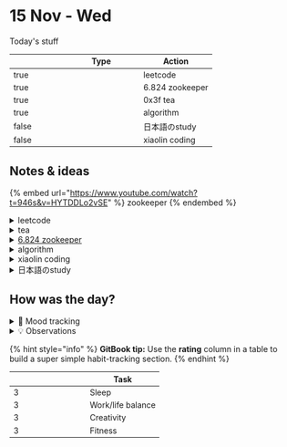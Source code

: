 # 15 Nov - Wed

Today's stuff

<table data-header-hidden><thead><tr><th width="80" data-type="checkbox"></th><th width="120" data-type="select" data-multiple>Type</th><th>Action</th></tr></thead><tbody><tr><td>true</td><td></td><td>leetcode</td></tr><tr><td>true</td><td></td><td>6.824 zookeeper</td></tr><tr><td>true</td><td></td><td>0x3f tea</td></tr><tr><td>true</td><td></td><td>algorithm</td></tr><tr><td>false</td><td></td><td>日本語のstudy</td></tr><tr><td>false</td><td></td><td>xiaolin coding</td></tr></tbody></table>

## Notes & ideas

{% embed url="https://www.youtube.com/watch?t=946s&v=HYTDDLo2vSE" %}
zookeeper
{% endembed %}

<details>

<summary>leetcode</summary>

1\. (打卡 1) [407 \[接雨水 II\]](https://leetcode.cn/problems/trapping-rain-water-ii/description/) 🤩

😢希望这次能真的搞懂接雨水

<mark style="color:blue;">**题目描述：**</mark>

<img src="../../../.gitbook/assets/image (2).png" alt="" data-size="original">

<mark style="color:purple;">题解：</mark>

首先最外围是无法接水的 能接到水的方块是自身的高度比其上下左右四个相邻的方块接水后的高度都要低的

![](<../../../.gitbook/assets/image (3).png>)

根据木桶原理，接到的雨水的高度由这个容器周围最短的木板来确定的。我们可以知道容器内水的高度取决于最外层高度最低的方块

![](<../../../.gitbook/assets/image (2) (1).png>)

我们假设已经知道最外层的方块接水后的高度的最小值，则此时我们根据木桶原理，肯定可以确定最小高度方块的相邻方块的接水高度。我们同时更新最外层的方块标记，我们在新的最外层的方块再次找到接水后的高度的最小值，同时确定与其相邻的方块的接水高度

![](<../../../.gitbook/assets/image (4).png>)

然后再次更新最外层，依次迭代直到求出所有的方块的接水高度，即可知道矩阵中的接水容量。

复杂度分析

时间复杂度：O(MNlog⁡(MN))，其中 M 是矩阵的行数，N 是矩阵的列数。我们需要将矩阵中的每个元素都进行遍历，同时将每个元素都需要插入到优先队列中，总共需要向队列中插入 MN 个元素，因此队列中最多有 MN 个元素，每次堆进行调整的时间复杂度为 O(log⁡(MN))，因此总的时间复杂度为 O(MNlog⁡(MN))。

空间复杂度：O(MN)，其中 M 是矩阵的行数，N 是矩阵的列数。我们需要创建额外的空间对元素进行标记，优先队列中最多存储 O(MN) 个元素，因此空间复杂度为 O(MN)。

代码以后碰到了自己再写一遍补上来（）\
2\. (打卡 2) [882 \[细分图中的可到达节点\]](https://leetcode.cn/problems/reachable-nodes-in-subdivided-graph/description/) 🤩

题目描述：

![](<../../../.gitbook/assets/image (5).png>)

题解：

直接抄灵神的了hhh 一些dij还是不太会 明明都知道原理 但是就是写不出来 可能还是码量少了

![](<../../../.gitbook/assets/image (6).png>)



<mark style="color:blue;">代码：</mark>

{% code overflow="wrap" %}
```
class Solution {
    // Dijkstra 算法模板
    // 返回从 start 到每个点的最短路
    vector<int> dijkstra(vector<vector<pair<int, int>>> &g, int start) {
        vector<int> dist(g.size(), INT_MAX);
        dist[start] = 0;
        priority_queue<pair<int, int>, vector<pair<int, int>>, greater<>> pq;
        pq.emplace(0, start);
        while (!pq.empty()) {
            auto[d, x] = pq.top();
            pq.pop();
            if (d > dist[x]) continue;
            for (auto[y, wt] : g[x]) {
                int new_d = dist[x] + wt;
                if (new_d < dist[y]) {
                    dist[y] = new_d;
                    pq.emplace(new_d, y);
                }
            }
        }
        return dist;
    }

public:
    int reachableNodes(vector<vector<int>> &edges, int maxMoves, int n) {
        vector<vector<pair<int, int>>> g(n);
        for (auto &e: edges) {
            int u = e[0], v = e[1], cnt = e[2];
            g[u].emplace_back(v, cnt + 1);
            g[v].emplace_back(u, cnt + 1); // 建图
        }

        auto dist = dijkstra(g, 0); // 从 0 出发的最短路

        int ans = 0;
        for (int d : dist)
            if (d <= maxMoves) // 这个点可以在 maxMoves 步内到达
                ++ans;
        for (auto &e: edges) {
            int u = e[0], v = e[1], cnt = e[2];
            int a = max(maxMoves - dist[u], 0);
            int b = max(maxMoves - dist[v], 0);
            ans += min(a + b, cnt); // 这条边上可以到达的节点数
        }
        return ans;
    }
};
```
{% endcode %}

\
3\. (每日)[ 2656 \[K 个元素的最大和\] ](https://leetcode.cn/problems/maximum-sum-with-exactly-k-elements/description/?envType=daily-question\&envId=2023-11-15)

这个秒 找到最大值一直用就好了

</details>

<details>

<summary>tea</summary>

[https://codeforces.com/problemset/problem/1861/C](https://codeforces.com/problemset/problem/1861/C)

输入 T(≤1e4) 表示 T 组数据。所有数据的字符串长度之和 ≤2e5。 每组数据长度 ≤2e5 的字符串 s，只包含 + - 1 0 四种字符。

一开始你有一个空栈 t。 从左到右遍历 s： 遇到 +，入栈一个元素，大小未知。 遇到 -，弹出栈顶元素，输入保证此时栈非空。 遇到 1，说明此时从栈底到栈顶，一定是递增的，即一定满足 t\[0] <= t\[1] <= ... 遇到 0，说明此时从栈底到栈顶，一定不是递增的，即一定不满足 t\[0] <= t\[1] <= ... 如果 1 和 0 的描述一定矛盾，输出 NO，否则输出 YES。 注：大小不足 2 的栈是递增的。

input

```
7
++1
+++1--0
+0
0
++0-+1-+0
++0+-1+-0
+1-+0
```

output

<pre><code><strong>YES
</strong>NO
NO
NO
YES
NO
</code></pre>

<mark style="color:red;">**难度：1600**</mark>

提示 1 对于 ...0++0++0，后面两个 0 都是无效信息，因为第一个 0 已经告诉我们栈是无序的了，所以只需要知道【最短】的无序长度，记作 unsortedSize。（初始值为 inf） 特别地，如果当前栈长度缩短至 < unsortedSize，那么 unsortedSize 信息作废，更新为 inf。 遇到 1 时，如果当前栈长度 >= unsortedSize，说明栈包含了一段无序元素，矛盾，直接输出 NO。

提示 2 对于 ...1..1..1，无论中间的 .. 是 + 还是 -，前面两个 1 都是无效信息，我们只需要知道【最新】的有序长度，记作 sortedSize。 特别地，如果当前栈长度缩短至 < sortedSize，那么更新 sortedSize 为当前栈长度。 遇到 0 时，如果当前栈长度 <= sortedSize（或者当前栈长度不足 2），说明整个栈其实是有序的，矛盾，直接输出 NO。

[https://codeforces.com/problemset/submission/1861/231953477](https://codeforces.com/problemset/submission/1861/231953477)

<mark style="color:purple;">解：</mark>

```go
package main

import (
	"bufio"
	. "fmt"
	"io"
	"math"
	"os"
)

func CF1861C(_r io.Reader, _w io.Writer) {
	in := bufio.NewReader(_r)
	out := bufio.NewWriter(_w)
	defer out.Flush()

	T, s := 0, ""
o:
	for Fscan(in, &T); T > 0; T-- {
		Fscan(in, &s)
		curSize := 0
		sortedSize := 1
		unsortedSize := math.MaxInt
		for _, b := range s {
			if b == '+' {
				curSize++
			} else if b == '-' {
				curSize--
				if curSize < unsortedSize {
					unsortedSize = math.MaxInt // 后面 s[i]='1' 是可以的
				}
				if curSize < sortedSize {
					sortedSize = max(curSize, 1)
				}
			} else if b == '0' {
				if curSize <= sortedSize {
					Fprintln(out, "NO")
					continue o
				}
				unsortedSize = min(unsortedSize, curSize)
			} else {
				if curSize >= unsortedSize {
					Fprintln(out, "NO")
					continue o
				}
				sortedSize = max(curSize, 1)
			}
		}
		Fprintln(out, "YES")
	}
}
func main() { CF1861C(os.Stdin, os.Stdout) }
func min(a, b int) int {
	if b < a {
		return b
	}
	return a
}
func max(a, b int) int {
	if b > a {
		return b
	}
	return a
}
```

</details>

<details>

<summary><a href="https://pdos.csail.mit.edu/6.824/papers/zookeeper.pdf">6.824 zookeeper</a></summary>

今天看了点线性一致方面的东西 然后重要的就是zookeeper是将所有的写请求通过leader下发，将读请求发送给某一个副本 因为现实世界中 大量的负载是读请求 增加了zookeeper现实的可用性

\
**question:**

如果我们直接将客户端的请求发送给副本，我们能得到预期的结果吗？因为可能有很多原因会导致副本的数据不是up to date的 所以可能会读到一个旧的数据

**answer:**

实际上，Zookeeper并不要求返回最新的写入数据。Zookeeper的方式是，放弃线性一致性。它对于这里问题的解决方法是，不提供线性一致的读。所以，因此，Zookeeper也不用为读请求提供最新的数据。它有自己有关一致性的定义，而这个定义不是线性一致的，因此允许为读请求返回旧的数据。所以，Zookeeper这里声明，自己最开始就不支持线性一致性，来解决这里的技术问题。如果不提供这个能力，那么（为读请求返回旧数据）就不是一个bug。这实际上是一种经典的解决性能和强一致之间矛盾的方法，也就是不提供强一致。

然而，我们必须考虑这个问题，如果系统不提供线性一致性，那么系统是否还可用？客户端发送了一个读请求，但是并没有得到当前的正确数据，也就是最新的数据，那我们为什么要相信这个系统是可用的？我们接下来看一下这个问题。

在这之前，还有问题吗？Zookeeper的确允许客户端将读请求发送给任意副本，并由副本根据自己的状态来响应读请求。副本的Log可能并没有拥有最新的条目，所以尽管系统中可能有一些更新的数据，这个副本可能还是会返回旧的数据。这就来到了一致性保证的问题

</details>

<details>

<summary>algorithm</summary>



今日dij模板

<pre class="language-cpp"><code class="lang-cpp">返回从 start 到每个点的最短路
<strong>vector&#x3C;int> dijkstra(vector&#x3C;vector&#x3C;pair&#x3C;int, int>>> &#x26;g, int start) {
</strong>        vector&#x3C;int> dist(g.size(), INT_MAX);
        dist[start] = 0;
        priority_queue&#x3C;pair&#x3C;int, int>, vector&#x3C;pair&#x3C;int, int>>, greater&#x3C;>> pq; 
        pq.emplace(0, start);
        while (!pq.empty()) {
            auto[d, x] = pq.top(); //从0开始
            pq.pop();
            if (d > dist[x]) continue;
            for (auto[y, wt] : g[x]) {
                int new_d = dist[x] + wt;
                if (new_d &#x3C; dist[y]) {
                    dist[y] = new_d;
                    pq.emplace(new_d, y);
                }
            }
        }
        return dist;
    }
</code></pre>

思想:

将节点分成两个集合：已确定最短路长度的点集S和为确定最短路长度的点集T，一开始全部节点都属于T集合

初始化dis(s)=0，其他点的dis均为max

然后重复这些操作：

1.从T集合中，选取一个最短路长度最小的节点，移到S集合中。

2.对哪些刚刚被加入S集合的节点的所有出边执行松弛操作

直到T集合为空，算法结束

#### 时间复杂度

有多种方法来维护 1 操作中最短路长度最小的结点，不同的实现导致了 Dijkstra 算法时间复杂度上的差异。

1. 暴力：不用任何数据结构维护 直接遍历找最短路长度最小的节点。<mark style="color:red;">O(n^2)</mark>
2. 二叉堆：直接取堆顶节点即可，m次插入操作，n次删除堆顶操作，删除和插入时间复杂度都为logn，<mark style="color:red;">O(mlogn)</mark>
3. 优先队列：和二叉堆是差不多的，但使用优先队列时，如果同一个点的最短路被更新多次，因为先前更新时插入的元素不能被删除，也不能被修改，只能留在优先队列中，故优先队列内的元素个数是O(m)的<mark style="color:red;">,O(mlogn)</mark>
4. Fibonacci堆：没了解过 可能不太用得上
5. 线段树：和二叉堆类似，<mark style="color:red;">O(mlogn)</mark>

在稀疏图中，![](data:image/gif;base64,R0lGODlhAQABAIAAAAAAAP///yH5BAEAAAAALAAAAAABAAEAAAIBRAA7)m=O(n)，使用二叉堆实现的 Dijkstra 算法较 Bellman–Ford 算法具有较大的效率优势；而在稠密图中，m=O(n^2)，这时候使用暴力做法较二叉堆实现更优。

</details>

<details>

<summary>xiaolin coding</summary>

呃 其实看过一遍了 但是忘得有点快 就从新开始再过一遍

</details>

<details>

<summary>日本語のstudy</summary>

希望有时间能学。。每天抽出个十几二十分钟试试

</details>

## How was the day?

<details>

<summary>🧠 Mood tracking</summary>

Not so bad?😢Trying to find some new songs for relax

</details>

<details>

<summary>💡 Observations</summary>

Brain is a little rusty.... and too lazy

</details>

{% hint style="info" %}
**GitBook tip:** Use the **rating** column in a table to build a super simple habit-tracking section.
{% endhint %}

<table data-header-hidden><thead><tr><th width="120" data-type="rating" data-max="5"></th><th>Task</th></tr></thead><tbody><tr><td>3</td><td>Sleep</td></tr><tr><td>3</td><td>Work/life balance</td></tr><tr><td>3</td><td>Creativity</td></tr><tr><td>3</td><td>Fitness</td></tr></tbody></table>
